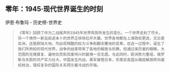 ## 零年：1945·现代世界诞生的时刻

伊恩·布鲁玛  -  历史榜-世界史

>     《零年》回顾了作为二战尾声的1945年世界局势所发生的变化。一个世界走到了尽头，另一个焕然一新且前途未卜的世界正徐徐拉开大幕。世界各地都在上演政权更迭，无论是亚洲，还是欧陆大地，均出现残酷的权力斗争和翻天覆地的变革。在这一过程中，诞生了我们所熟知的现代世界。战争的结束带来了各地的解放与欢腾，但通过亲历者的眼睛，大范围的无情报复、遍地饥荒和百废待兴的窘境一览无遗。与此同时，欧洲势力重组，俄罗斯与东欧的共产实力壮大，中国发生内战，美军接管日本，东南亚各国从殖民解放转向威权统治，错综复杂的国际关系预示着冷战的开端。
